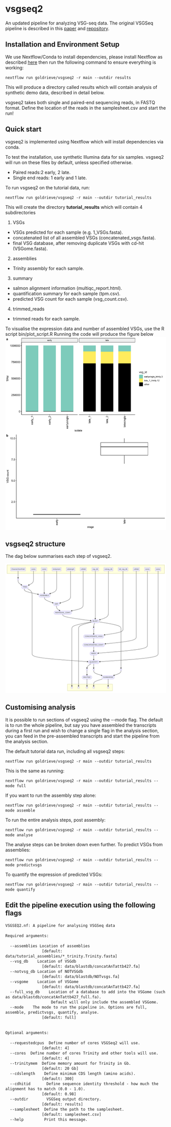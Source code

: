 # vsgseq2

An updated pipeline for analyzing VSG-seq data. The original VSGSeq pipeline is described in this [paper](https://www.ncbi.nlm.nih.gov/pmc/articles/PMC4514441/) and [repository](https://github.com/mugnierlab/VSGSeqPipeline).

## Installation and Environment Setup

We use Nextflow/Conda to install dependencies, please install Nextflow as described [here](https://nf-co.re/docs/usage/installation) then run the following command to ensure everything is working:

```
nextflow run goldrieve/vsgseq2 -r main --outdir results
```

This will produce a directory called results which will contain analysis of synthetic demo data, described in detail below.

vsgseq2 takes both single and paired-end sequencing reads, in FASTQ format. Define the location of the reads in the samplesheet.csv and start the run!

## Quick start 
vsgseq2 is implemented using Nextflow which will install dependencies via conda.

To test the installation, use synthetic Illumina data for six samples. vsgseq2 will run on these files by default, unless specified otherwise.

- Paired reads:2 early, 2 late.
- Single end reads: 1 early and 1 late.

To run vsgseq2 on the tutorial data, run:

```
nextflow run goldrieve/vsgseq2 -r main --outdir tutorial_results
```

This will create the directory __tutorial_results__ which will contain 4 subdirectories

1) VSGs 
- VSGs predicted for each sample (e.g. 1_VSGs.fasta).  
- concatenated list of all assembled VSGs (concatenated_vsgs.fasta). 
- final VSG database, after removing duplicate VSGs with cd-hit (VSGome.fasta).

2) assemblies 
- Trinity assembly for each sample.

3) summary 
- salmon alignment information (multiqc_report.html).
- quantification summary for each sample (tpm.csv).
- predicted VSG count for each sample (vsg_count.csv).

4) trimmed_reads 
- trimmed reads for each sample.

To visualise the expression data and number of assembled VSGs, use the R script bin/plot_script.R
Running the code will produce the figure below
![tutorial_figure](figures/tutorial_summary.png)

## vsgseq2 structure
The dag below summarises each step of vsgseq2.

![dag](figures/vsgseq2.dag)

## Customising analysis
It is possible to run sections of vsgseq2 using the --mode flag. The default is to run the whole pipeline, but say you have assembled the transcripts during a first run and wish to change a single flag in the analysis section, you can feed in the pre-assembled transcripts and start the pipeline from the analysis section. 

The default tutorial data run, including all vsgseq2 steps:
```
nextflow run goldrieve/vsgseq2 -r main --outdir tutorial_results
```

This is the same as running:
```
nextflow run goldrieve/vsgseq2 -r main --outdir tutorial_results --mode full
```

If you want to run the assembly step alone:
```
nextflow run goldrieve/vsgseq2 -r main --outdir tutorial_results --mode assemble
```

To run the entire analysis steps, post assembly:
```
nextflow run goldrieve/vsgseq2 -r main --outdir tutorial_results --mode analyse
```

The analyse steps can be broken down even further.
To predict VSGs from assemblies:
```
nextflow run goldrieve/vsgseq2 -r main --outdir tutorial_results --mode predictvsgs
```

To quantify the expression of predicted VSGs:
```
nextflow run goldrieve/vsgseq2 -r main --outdir tutorial_results --mode quantify
```

## Edit the pipeline execution using the following flags
```
VSGSEQ2.nf: A pipeline for analysing VSGSeq data

Required arguments:

  --assemblies Location of assemblies
                [default: data/tutorial_assemblies/*_trinity.Trinity.fasta]
  --vsg_db    Location of VSGdb
                [default: data/blastdb/concatAnTattb427.fa]
  --notvsg_db Location of NOTVSGdb
                [default: data/blastdb/NOTvsgs.fa]
  --vsgome    Location of VSGome
                [default: data/blastdb/concatAnTattb427.fa]
  --full_vsg_db    Location of a database to add into the VSGome (such as data/blastdb/concatAnTattb427_full.fa).
                    Default will only include the assembled VSGome.
  --mode    The mode to run the pipeline in. Options are full, assemble, predictvsgs, quantify, analyse.
                [default: full]


Optional arguments:

  --requestedcpus  Define number of cores VSGSeq2 will use.
                [default: 4]
  --cores  Define number of cores Trinity and other tools will use.
                [default: 4]
  --trinitymem  Define memory amount for Trinity in Gb.
                [default: 20 Gb]
  --cdslength    Define minimum CDS length (amino acids).
                [default: 300]
  --cdhitid       Define sequence identity threshold - how much the alignment has to match (0.0 - 1.0).
                [default: 0.98]
  --outdir        VSGSeq output directory.
                [default: results]
  --samplesheet  Define the path to the samplesheet.
                [default: samplesheet.csv]
  --help         Print this message.
  ```
